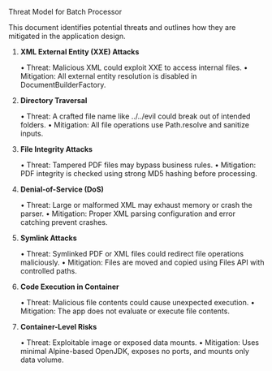 Threat Model for Batch Processor

This document identifies potential threats and outlines how they are mitigated in the application design.

1. **XML External Entity (XXE) Attacks**
   
	•	Threat: Malicious XML could exploit XXE to access internal files.
	•	Mitigation: All external entity resolution is disabled in DocumentBuilderFactory.

2. **Directory Traversal**
   
	•	Threat: A crafted file name like ../../evil could break out of intended folders.
	•	Mitigation: All file operations use Path.resolve and sanitize inputs.

3. **File Integrity Attacks**
   
	•	Threat: Tampered PDF files may bypass business rules.
	•	Mitigation: PDF integrity is checked using strong MD5 hashing before processing.

4. **Denial-of-Service (DoS)**
   
	•	Threat: Large or malformed XML may exhaust memory or crash the parser.
	•	Mitigation: Proper XML parsing configuration and error catching prevent crashes.

5. **Symlink Attacks**
    
	•	Threat: Symlinked PDF or XML files could redirect file operations maliciously.
	•	Mitigation: Files are moved and copied using Files API with controlled paths.

6. **Code Execution in Container**
    
	•	Threat: Malicious file contents could cause unexpected execution.
	•	Mitigation: The app does not evaluate or execute file contents.

7. **Container-Level Risks**
    
	•	Threat: Exploitable image or exposed data mounts.
	•	Mitigation: Uses minimal Alpine-based OpenJDK, exposes no ports, and mounts only data volume.
